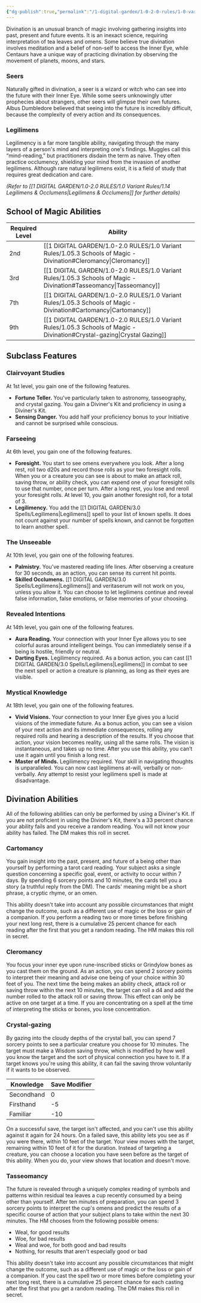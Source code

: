 ```yaml
---
{"dg-publish":true,"permalink":"/1-digital-garden/1-0-2-0-rules/1-0-variant-rules/1-05-3-schools-of-magic-divination/","tags":["DnDB-done"]}
---
```


Divination is an unusual branch of magic involving gathering insights into past, present and future events. It is an inexact science, requiring interpretation of tea leaves and omens. Some believe true divination involves meditation and a belief of non-self to access the Inner Eye, while Centaurs have a unique way of practicing divination by observing the movement of planets, moons, and stars.

### Seers

Naturally gifted in divination, a seer is a wizard or witch who can see into the future with their Inner Eye. While some seers unknowingly utter prophecies about strangers, other seers will glimpse their own futures. Albus Dumbledore believed that seeing into the future is incredibly difficult, because the complexity of every action and its consequences.

### Legilimens

Legilimency is a far more tangible ability, navigating through the many layers of a person's mind and interpreting one's findings. Muggles call this “mind-reading,” but practitioners disdain the term as naive. They often practice occlumency, shielding your mind from the invasion of another legilimens. Although rare natural legilimens exist, it is a field of study that requires great dedication and care.

*(Refer to [[1 DIGITAL GARDEN/1.0-2.0 RULES/1.0 Variant Rules/1.14 Legilimens & Occlumens\|Legilimens & Occlumens]] for further details)*

## School of Magic Abilities

| Required Level | Ability                                                          |
| -------------- | ---------------------------------------------------------------- |
| 2nd            | [[1 DIGITAL GARDEN/1.0-2.0 RULES/1.0 Variant Rules/1.05.3 Schools of Magic - Divination#Cleromancy\|Cleromancy]]         |
| 3rd            | [[1 DIGITAL GARDEN/1.0-2.0 RULES/1.0 Variant Rules/1.05.3 Schools of Magic - Divination#Tasseomancy\|Tasseomancy]]       |
| 7th            | [[1 DIGITAL GARDEN/1.0-2.0 RULES/1.0 Variant Rules/1.05.3 Schools of Magic - Divination#Cartomancy\|Cartomancy]]         |
| 9th            | [[1 DIGITAL GARDEN/1.0-2.0 RULES/1.0 Variant Rules/1.05.3 Schools of Magic - Divination#Crystal-gazing\|Crystal Gazing]] |

## Subclass Features

### Clairvoyant Studies

At 1st level, you gain one of the following features.

* **Fortune Teller.** You've particularly taken to astronomy, tasseography, and crystal gazing. You gain a Diviner's Kit and proficiency in using a Diviner's Kit.
* **Sensing Danger.** You add half your proficiency bonus to your Initiative and cannot be surprised while conscious.

### Farseeing

At 6th level, you gain one of the following features.

* **Foresight.** You start to see omens everywhere you look. After a long rest, roll two d20s and record those rolls as your two foresight rolls. When you or a creature you can see is about to make an attack roll, saving throw, or ability check, you can expend one of your foresight rolls to use that number, once per turn. After a long rest, you lose and reroll your foresight rolls. At level 10, you gain another foresight roll, for a total of 3.
* **Legilimency.** You add the [[1 DIGITAL GARDEN/3.0 Spells/Legilimens\|Legilimens]] spell to your list of known spells. It does not count against your number of spells known, and cannot be forgotten to learn another spell.

### The Unseeable

At 10th level, you gain one of the following features.

* **Palmistry.** You've mastered reading life lines. After observing a creature for 30 seconds, as an action, you can sense its current hit points.
* **Skilled Occlumens.** [[1 DIGITAL GARDEN/3.0 Spells/Legilimens\|Legilimens]] and veritaserum will not work on you, unless you allow it. You can choose to let legilimens continue and reveal false information, false emotions, or false memories of your choosing.

### Revealed Intentions

At 14th level, you gain one of the following features.

* **Aura Reading.** Your connection with your Inner Eye allows you to see colorful auras around intelligent beings. You can immediately sense if a being is hostile, friendly or neutral.
* **Darting Eyes.** Legilimency required. As a bonus action, you can cast [[1 DIGITAL GARDEN/3.0 Spells/Legilimens\|Legilimens]] in combat to see the next spell or action a creature is planning, as long as their eyes are visible.

### Mystical Knowledge

At 18th level, you gain one of the following features.

* **Vivid Visions.** Your connection to your Inner Eye gives you a lucid visions of the immediate future. As a bonus action, you can see a vision of your next action and its immediate consequences, rolling any required rolls and hearing a description of the results. If you choose that action, your vision becomes reality, using all the same rolls. The vision is instantaneous, and takes up no time. After you use this ability, you can’t use it again until you finish a long rest.
* **Master of Minds.** Legilimency required. Your skill in navigating thoughts is unparalleled. You can now cast legilimens at-will, verbally or non-verbally. Any attempt to resist your legilimens spell is made at disadvantage.

## Divination Abilities

All of the following abilities can only be performed by using a Diviner's Kit. If you are not proficient in using the Diviner's Kit, there's a 33 percent chance your ability fails and you receive a random reading. You will not know your ability has failed. The DM makes this roll in secret.

### Cartomancy

You gain insight into the past, present, and future of a being other than yourself by performing a tarot card reading. Your subject asks a single question concerning a specific goal, event, or activity to occur within 7 days. By spending 6 sorcery points and 10 minutes, the cards tell you a story (a truthful reply from the DM). The cards' meaning might be a short phrase, a cryptic rhyme, or an omen.

This ability doesn't take into account any possible circumstances that might change the outcome, such as a different use of magic or the loss or gain of a companion. If you perform a reading two or more times before finishing your next long rest, there is a cumulative 25 percent chance for each reading after the first that you get a random reading. The HM makes this roll in secret.

### Cleromancy

You focus your inner eye upon rune-inscribed sticks or Grindylow bones as you cast them on the ground. As an action, you can spend 2 sorcery points to interpret their meaning and advise one being of your choice within 30 feet of you. The next time the being makes an ability check, attack roll or saving throw within the next 10 minutes, the target can roll a d4 and add the number rolled to the attack roll or saving throw. This effect can only be active on one target at a time. If you are concentrating on a spell at the time of interpreting the sticks or bones, you lose concentration.

### Crystal-gazing

By gazing into the cloudy depths of the crystal ball, you can spend 7 sorcery points to see a particular creature you choose for 10 minutes. The target must make a Wisdom saving throw, which is modified by how well you know the target and the sort of physical connection you have to it. If a target knows you're using this ability, it can fail the saving throw voluntarily if it wants to be observed.

| Knowledge    | Save Modifier |
| ------------ | ------------- |
| Secondhand   | 0             |
| Firsthand    | -5            |
| Familiar     | -10           |

On a successful save, the target isn't affected, and you can't use this ability against it again for 24 hours. On a failed save, this ability lets you see as if you were there, within 10 feet of the target. Your view moves with the target, remaining within 10 feet of it for the duration. Instead of targeting a creature, you can choose a location you have seen before as the target of this ability. When you do, your view shows that location and doesn't move.

### Tasseomancy

The future is revealed through a uniquely complex reading of symbols and patterns within residual tea leaves a cup recently consumed by a being other than yourself. After ten minutes of preparation, you can spend 3 sorcery points to interpret the cup's omens and predict the results of a specific course of action that your subject plans to take within the next 30 minutes. The HM chooses from the following possible omens:

* Weal, for good results
* Woe, for bad results
* Weal and woe, for both good and bad results
* Nothing, for results that aren't especially good or bad

This ability doesn't take into account any possible circumstances that might change the outcome, such as a different use of magic or the loss or gain of a companion. If you cast the spell two or more times before completing your next long rest, there is a cumulative 25 percent chance for each casting after the first that you get a random reading. The DM makes this roll in secret.